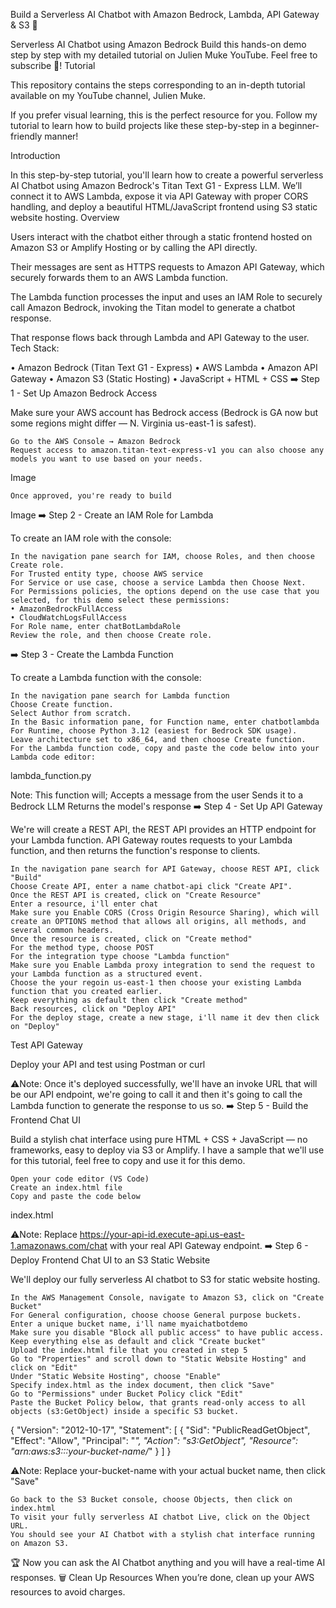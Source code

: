 Build a Serverless AI Chatbot with Amazon Bedrock, Lambda, API Gateway & S3 🤖


Serverless AI Chatbot using Amazon Bedrock
Build this hands-on demo step by step with my detailed tutorial on Julien Muke YouTube. Feel free to subscribe 🔔!
Tutorial

This repository contains the steps corresponding to an in-depth tutorial available on my YouTube channel, Julien Muke.

If you prefer visual learning, this is the perfect resource for you. Follow my tutorial to learn how to build projects like these step-by-step in a beginner-friendly manner!

Introduction

In this step-by-step tutorial, you'll learn how to create a powerful serverless AI Chatbot using Amazon Bedrock's Titan Text G1 - Express LLM. We’ll connect it to AWS Lambda, expose it via API Gateway with proper CORS handling, and deploy a beautiful HTML/JavaScript frontend using S3 static website hosting.
Overview

Users interact with the chatbot either through a static frontend hosted on Amazon S3 or Amplify Hosting or by calling the API directly.

Their messages are sent as HTTPS requests to Amazon API Gateway, which securely forwards them to an AWS Lambda function.

The Lambda function processes the input and uses an IAM Role to securely call Amazon Bedrock, invoking the Titan model to generate a chatbot response.

That response flows back through Lambda and API Gateway to the user.
Tech Stack:

• Amazon Bedrock (Titan Text G1 - Express)
• AWS Lambda
• Amazon API Gateway
• Amazon S3 (Static Hosting)
• JavaScript + HTML + CSS
➡️ Step 1 - Set Up Amazon Bedrock Access

Make sure your AWS account has Bedrock access (Bedrock is GA now but some regions might differ — N. Virginia us-east-1 is safest).

    Go to the AWS Console → Amazon Bedrock
    Request access to amazon.titan-text-express-v1 you can also choose any models you want to use based on your needs.

Image

    Once approved, you're ready to build

Image
➡️ Step 2 - Create an IAM Role for Lambda

To create an IAM role with the console:

    In the navigation pane search for IAM, choose Roles, and then choose Create role.
    For Trusted entity type, choose AWS service
    For Service or use case, choose a service Lambda then Choose Next.
    For Permissions policies, the options depend on the use case that you selected, for this demo select these permissions:
    • AmazonBedrockFullAccess
    • CloudWatchLogsFullAccess
    For Role name, enter chatBotLambdaRole
    Review the role, and then choose Create role.

➡️ Step 3 - Create the Lambda Function

To create a Lambda function with the console:

    In the navigation pane search for Lambda function
    Choose Create function.
    Select Author from scratch.
    In the Basic information pane, for Function name, enter chatbotlambda
    For Runtime, choose Python 3.12 (easiest for Bedrock SDK usage).
    Leave architecture set to x86_64, and then choose Create function.
    For the Lambda function code, copy and paste the code below into your Lambda code editor:

lambda_function.py

Note: This function will;
Accepts a message from the user
Sends it to a Bedrock LLM
Returns the model's response
➡️ Step 4 - Set Up API Gateway

We're will create a REST API, the REST API provides an HTTP endpoint for your Lambda function. API Gateway routes requests to your Lambda function, and then returns the function's response to clients.

    In the navigation pane search for API Gateway, choose REST API, click "Build"
    Choose Create API, enter a name chatbot-api click "Create API".
    Once the REST API is created, click on "Create Resource"
    Enter a resource, i'll enter chat
    Make sure you Enable CORS (Cross Origin Resource Sharing), which will create an OPTIONS method that allows all origins, all methods, and several common headers.
    Once the resource is created, click on "Create method"
    For the method type, choose POST
    For the integration type choose "Lambda function"
    Make sure you Enable Lambda proxy integration to send the request to your Lambda function as a structured event.
    Choose the your regoin us-east-1 then choose your existing Lambda function that you created earlier.
    Keep everything as default then click "Create method"
    Back resources, click on "Deploy API"
    For the deploy stage, create a new stage, i'll name it dev then click on "Deploy"

Test API Gateway

Deploy your API and test using Postman or curl

⚠️Note: Once it's deployed successfully, we'll have an invoke URL that will be our API endpoint, we're going to call it and then it's going to call the Lambda function to generate the response to us so.
➡️ Step 5 - Build the Frontend Chat UI

Build a stylish chat interface using pure HTML + CSS + JavaScript — no frameworks, easy to deploy via S3 or Amplify. I have a sample that we'll use for this tutorial, feel free to copy and use it for this demo.

    Open your code editor (VS Code)
    Create an index.html file
    Copy and paste the code below

index.html

⚠️Note: Replace https://your-api-id.execute-api.us-east-1.amazonaws.com/chat with your real API Gateway endpoint.
➡️ Step 6 - Deploy Frontend Chat UI to an S3 Static Website

We'll deploy our fully serverless AI chatbot to S3 for static website hosting.

    In the AWS Management Console, navigate to Amazon S3, click on "Create Bucket"
    For General configuration, choose choose General purpose buckets.
    Enter a unique bucket name, i'll name myaichatbotdemo
    Make sure you disable "Block all public access" to have public access.
    Keep everything else as default and click "Create bucket"
    Upload the index.html file that you created in step 5
    Go to "Properties" and scroll down to "Static Website Hosting" and click on "Edit"
    Under "Static Website Hosting", choose "Enable"
    Specify index.html as the index document, then click "Save"
    Go to "Permissions" under Bucket Policy click "Edit"
    Paste the Bucket Policy below, that grants read-only access to all objects (s3:GetObject) inside a specific S3 bucket.

{
  "Version": "2012-10-17",
  "Statement": [
    {
      "Sid": "PublicReadGetObject",
      "Effect": "Allow",
      "Principal": "*",
      "Action": "s3:GetObject",
      "Resource": "arn:aws:s3:::your-bucket-name/*"
    }
  ]
}

⚠️Note: Replace your-bucket-name with your actual bucket name, then click "Save"

    Go back to the S3 Bucket console, choose Objects, then click on index.html
    To visit your fully serverless AI chatbot Live, click on the Object URL.
    You should see your AI Chatbot with a stylish chat interface running on Amazon S3.

🏆 Now you can ask the AI Chatbot anything and you will have a real-time AI responses.
🗑️ Clean Up Resources
When you’re done, clean up your AWS resources to avoid charges.
